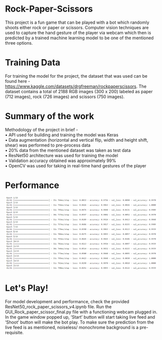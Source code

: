 # Rock-Paper-Scissors
This project is a fun game that can be played with a bot which randomly shoots either rock or paper or scissors. Computer vision techniques are used to capture the hand gesture of the player via webcam which then is predicted by a trained machine learning model to be one of the mentioned three options.<br> 
# Training Data  
For training the model for the project, the dataset that was used can be found here - https://www.kaggle.com/datasets/drgfreeman/rockpaperscissors. The dataset contains a total of 2188 RGB images (300 x 200) labeled as paper (712 images), rock (726 images) and scissors (750 images).<br>  
# Summary of the work 
Methodology of the project in brief -<br>
•	API used for building and training the model was Keras<br>
•	Data augmentation (horizontal and vertical flip, width and height shift, shear) was performed to pre-process data<br>
•	20% data from the mentioned dataset was taken as test data<br>
•	ResNet50 architecture was used for training the model<br> 
•	Validation accuracy obtained was approximately 99%<br> 
•	OpenCV was used for taking in real-time hand gestures of the player<br>
# Performance 
![Training Performace](Performance.PNG) 
# Let's Play! 
For model development and performance, check the provided ResNet50_rock_paper_scissors_v4.ipynb file. Run the GUI_Rock_paper_scissor_final.py file with a functioning webcam plugged in. In the game window popped up, ‘Start’ button will start taking live feed and ‘Shoot’ button will make the bot play. To make sure the prediction from the live feed is as mentioned, noiseless/ monochrome background is a pre-requisite.<br>

